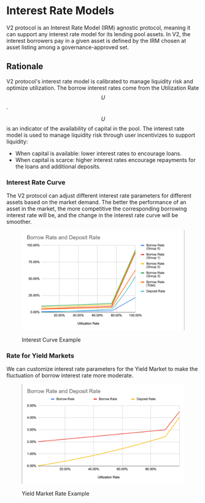 # Interest Rate Models

V2 protocol is an Interest Rate Model (IRM) agnostic protocol, meaning it can support any interest rate model for its lending pool assets. In V2, the interest borrowers pay in a given asset is defined by the IRM chosen at asset listing among a governance-approved set.

## Rationale

V2 protocol's interest rate model is calibrated to manage liquidity risk and optimize utilization. The borrow interest rates come from the Utilization Rate $$U$$.

$$U$$ is an indicator of the availability of capital in the pool. The interest rate model is used to manage liquidity risk through user incentivizes to support liquidity:

* When capital is available: lower interest rates to encourage loans.
* When capital is scarce: higher interest rates encourage repayments for the loans and additional deposits.

### Interest Rate Curve

The V2 protocol can adjust different interest rate parameters for different assets based on the market demand. The better the performance of an asset in the market, the more competitive the corresponding borrowing interest rate will be, and the change in the interest rate curve will be smoother.

<figure><img src="../.gitbook/assets/image (1) (1) (1) (1).png" alt=""><figcaption><p>Interest Curve Example</p></figcaption></figure>

### Rate for Yield Markets

We can customize interest rate parameters for the Yield Market to make the fluctuation of borrow interest rate more moderate.

<figure><img src="../.gitbook/assets/image (1).png" alt=""><figcaption><p>Yield Market Rate Example</p></figcaption></figure>
